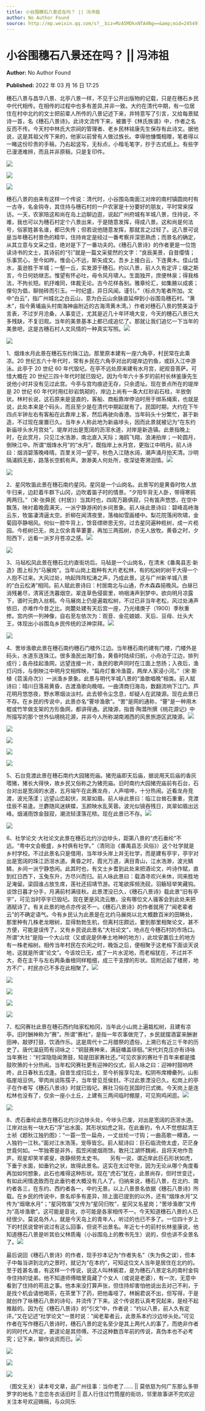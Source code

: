 ```yaml
---
title: 小谷围穗石八景还在吗？ || 冯沛祖
author: No Author Found
source: http://mp.weixin.qq.com/s?__biz=MzA5MDkxNTA4Ng==&amp;mid=2454912048&amp;idx=1&amp;sn=aa289f726febb73f379d7f71cbed652d&amp;chksm=87a23451b0d5bd4792a5ecda85f9c94cf011b6a5a12a98202ce5c7310fb1bea232ccdc7cf15d#rd
---
```


# 小谷围穗石八景还在吗？ || 冯沛祖

**Author:** No Author Found

**Published:** 2022 年 03 月 16 日 17:25

穗石八景与昌华八景、北亭八景一样，不见于公开出版物的记载，只是在穗石乡民中代代相传。在相传的过程中也多有差异,并非一致。大约在清代中期，有一位居住在村中北约的文士把前辈人所传的八景记述下来，并特意写了引言，又给每景赋诗一首，名《穗石八景诗》。此诗文流传下来，被置于《林氏族谱》中，作者之名反而不传。今天村中林氏大宗祠的管理者、老乡民林铭康先生保存有此诗文。据他说，这是其祖父传下来的，他家以前曾有人做过族长。幸得他慷慨相赠，笔者得以一睹这份珍贵的手稿，乃右起竖写，无标点，小楷毛笔字，抄于古式纸上。有些字已漫漶难辨，而且并非原稿，只是复印件。

![](https://mmbiz.qpic.cn/mmbiz_gif/Ljib4So7yuWjIseYXt1Aticva3UK79dGSbMrJYXgPc5boLsKuoMFDg1fewhr2zqLJfrxDFOZibrs6oYnwo9s8SnLg/640?wx_fmt=gif)

![](https://mmbiz.qpic.cn/mmbiz_jpg/PJWG74pLsMaZlTJAMibV7xjYyLjfVNQs93GalZlbuEEjkIFgVvPeuqDKbVcE6trxIDKCYOw7qOG9xJsI9icAnYvQ/640)

![](https://mmbiz.qpic.cn/mmbiz_gif/Ljib4So7yuWjIseYXt1Aticva3UK79dGSbBZ7ztgdzAdvicas8R30AiccgncdWeZibDbs8aZRBWAwwbNicQic1c6fElpg/640?wx_fmt=gif)

穗石八景的由来有这样一个传说：清代时，小谷围岛南面江对岸的南村镇圆岗村有一古寺，名金钩寺，其住持与穗石村的一户农家是十分要好的朋友，平时常来探访。一天，农家陪这和尚在岛上边聊边逛，说起广州府城有羊城八景，住持说，不难，我也可以为穗石村定个八景出来，于是随意发挥，得成八景。这和尚是何法号，俗家姓甚名谁，都已失传；但若说他随意发挥，那就言之过轻了。这八景可说是当年穗石村景色的精华，住持肯定是经过一番考察并深思熟虑；而景名的确定，从其立意与文采之佳，绝对是下了一番功夫的。《穗石八景诗》的作者更是一位饱读诗书的文士，其诗前的“引”就是一篇文采斐然的文字：“良辰美景，自昔缨情；乐事赏心，至今如昨。惟会心不远，斯矢成文。吾乡上接白云，下连黄木。佳山佳水，虽逊胜于羊城；一壑一丘，实发源于穗石。约以八景，前人久有定评；缀之斯言，今日何妨继志。惟望有怀必吐，毋令风月啸人。生面独开，庶便林泉；得我格法，不拘长短。机抒难同，体裁无论。古今花样各别。雅章纶汇，如集腋以成裘；俚句为倡，聊抛砖而引玉。一时纪盛，异日风闻。谨引。”（标点为笔者所加。文中“白云”，指广州城北之白云山，意为白云山余脉直延伸到小谷围岛穗石村。“黄木”，指今黄埔庙头村南海神庙附近的古海湾黄木湾。）作者对穗石八景的赞美溢于言表，不过岁月沧桑，人事变迁，尤其是近几十年环境大变，今天的穗石八景已大多残缺，不复旧观。当年的美景基本上都已成追忆了。那就让我们追忆一下当年的美景吧，这是古穗石村人文风情的一种真实写照。![](https://mmbiz.qpic.cn/mmbiz_gif/Ljib4So7yuWjIseYXt1Aticva3UK79dGSbrNamPXuicic862ZBybFNwRgOMcB0PuDjmAibHOIXHo9YCPLAMriaJYdqMA/640?wx_fmt=gif)

![](https://mmbiz.qpic.cn/mmbiz_png/Ljib4So7yuWjuxKjERPRw8IIqcx2kZkDTOoJjGG4q4VzfIlRLvXTLOmkjwtONyndicoIuXtX5XvibtxFH1FdiciaPRQ/640?wx_fmt=png)

1、烟烽水月此景在穗石东约珠江边。那里原本建有一座六角亭，村民常在此乘凉。20 世纪五六十年代时，常有乡民在六角亭对出的堤岸边钓鱼，或跃入江中游泳。此亭于 20 世纪 60 年代毁圮。在亭不远处原来建有水月宫，祀观音菩萨。可惜大概在 20 世纪三四十年代时就已毁圮，因为今年六十多岁的前村长林鉴康先生说他小时并没有见过此宫。今亭与宫均痕迹无存，只余遗址。现在景点所在的堤岸是 20 世纪 60 年代时用红砂岩筑砌的，岸边上尚有一条大红砂岩石柱，半放倒状。林村长说，这石原来是竖直的，客船、商船靠岸停泊时用于绑系绳索，也就是说，此处本来是个码头，而且至少是在清代中期起就有了。民国时期，大约在下午四点半钟左右有客船在此靠岸上客，然后再驶向香港。当年码头十分繁忙，甚于新造，不过现在废置已久。当年乡人称此地为新庙埗头，因而此景就被记为“在东约新庙埗头水月宫处”。堤岸对出是宽阔的沥滘水道，对岸是新造镇。此景指晚上时，在此赏月，只见江水浩渺，南北直入天际；海鸥飞翔，浪涛拍岸；一轮圆月，倒映江中。所谓“烟烽水月”的“水月”，既指岸上水月宫，更指江中明月。前人诗曰：烟消碧落晚峰晴，百里关河一望平。秋色入江随水阔，潮声涌月拍天清。沙明隔浦鸥无影，路落长空鹤有声。渺渺美人何处所，夜深徒寄溯洄情。![](https://mmbiz.qpic.cn/mmbiz_png/Ljib4So7yuWjuxKjERPRw8IIqcx2kZkDTQgdNicYlgONs5ib1zTCkTL4zIGYTxDvpbtpKocyklbJykNVUXKuvjuzA/640?wx_fmt=png)

![](https://mmbiz.qpic.cn/mmbiz_jpg/PJWG74pLsMaZlTJAMibV7xjYyLjfVNQs9GryXdBMQBtDoIQSGDIEYUSSotkaCoiaZW11hVwUV1VdT3pmE7ae9lbw/640)

2、星冈牧笛此景在穗石南约星冈。星冈是一个山岗名。此景写的是黄昏时牧人放牛归来，边赶着牛群下山冈，边吹着笛子时的情景。“夕阳牛背无人卧，带得寒鸦两两归。”（宋·张舜民《村居》）当其时也，四周万籁俱寂，只有笛声悠悠，在空中飘荡，映衬着晚霞满天，一派宁静游闲的乡间景象。前人咏此景诗曰：碧峰高峙海云东，牧笛凄清逼太空。折柳在闻清夜里，落梅如雪画楼中。梨花院落闲吹啸，金菊园亭静咽风。何似一腔牛背上，馀音缥缈思无穷。过去星冈遍种榄树，成一片榄园。今榄树已无，岗上仅余青草萋萋，再加三两孤树，亦无人放牧。黄昏之时，夕阳西下，远看一派岁月苍凉之感。![](https://mmbiz.qpic.cn/mmbiz_png/Ljib4So7yuWhoMXQpz7G8s5Ichm41TOo2nib05xqUVeweIEM7ElEevBeYSZiciaurCJ8uKe5I1uMq6CZe62voxY7pA/640?wx_fmt=png)

![](https://mmbiz.qpic.cn/mmbiz_png/Ljib4So7yuWjuxKjERPRw8IIqcx2kZkDTOoJjGG4q4VzfIlRLvXTLOmkjwtONyndicoIuXtX5XvibtxFH1FdiciaPRQ/640?wx_fmt=png)

3、马毡松风此景在穗石北约直街坊后。马毡是一个山岗名，在清末《番禺县志·新造》图上标为“马展岗”。当年山岗上栽种有大片老松林，有的松树的树干大得一个人抱不过来。大风过处，响起阵阵松涛之声，乃成此景。这与广州新羊城八景的“白云松涛”相同。前人赋此景诗曰：村居南北与山通，乔木森森挹晚风。白昼已消残暑尽，清宵还洗暮烟空。翠连草色侵窗里，响咽涛声到梦中。欲向明月凉露下，谱时元韵入丝桐。今马展岗上仍是遍栽松树，不过已非当年老松，风过处涛声依旧，亦难作今昔之比。岗麓处建有天后宫一座，乃光绪庚子（1900）季秋重修。宫内供一列神像，自右至左依次为：观音、金花娘娘、天后、豆母、灶头大王，体现出小谷围岛乡民传统的泛神崇拜。![](https://mmbiz.qpic.cn/mmbiz_png/Ljib4So7yuWjuxKjERPRw8IIqcx2kZkDTQgdNicYlgONs5ib1zTCkTL4zIGYTxDvpbtpKocyklbJykNVUXKuvjuzA/640?wx_fmt=png)

![](https://mmbiz.qpic.cn/mmbiz_jpg/PJWG74pLsMaZlTJAMibV7xjYyLjfVNQs9va5wT4icxfibhcvdpTq6PRJzfsVibvib84744bV4btVakPD40cicbib3Kiamw/640)

4、罟埗渔歌此景在穗石南约穗石门楼外江边。当年穗石南约建有门楼，门楼外是码头，水道东连珠江。很多渔民出海打鱼，黄昏时陆续归航，小舟泊于江边，排列成行；各舟挂起渔网，远望连接一片，渔民的歌声同时在江面上悠扬；入夜后，渔灯闪烁，与倒映江中明月交相辉映，“扁舟灯重冷渔蓑，两岸人家浸小河。”（宋·斯植《苕溪舟次》）一派渔乡景象。此景与明代羊城八景的“渔歌唱晚”相类。前人赋诗曰：晴川日落易黄昏，古渡渔歌向晚喧。一曲清商归海岛，数翻流响下江门。芦花明月悠悠夜，野水寒烟淡淡村。此去顿令尘念息，却疑人在武陵源。现在此景已不存。在乡民的传说中，此景亦名“罾埗渔歌”。“罟”是网的通称，“罾”是一种用木棍或竹竿做支架的方形鱼网，都讲得通。武陵源，指晋·陶潜所撰《桃花源记》中所描写的那个世外仙境桃花源，并非今人所称湖南湘西的风景旅游区武陵源。![](https://mmbiz.qpic.cn/mmbiz_png/Ljib4So7yuWjuxKjERPRw8IIqcx2kZkDTOoJjGG4q4VzfIlRLvXTLOmkjwtONyndicoIuXtX5XvibtxFH1FdiciaPRQ/640?wx_fmt=png)

![](https://mmbiz.qpic.cn/mmbiz_png/Ljib4So7yuWjuxKjERPRw8IIqcx2kZkDTQgdNicYlgONs5ib1zTCkTL4zIGYTxDvpbtpKocyklbJykNVUXKuvjuzA/640?wx_fmt=png)

![](https://mmbiz.qpic.cn/mmbiz_png/Ljib4So7yuWjuxKjERPRw8IIqcx2kZkDTOoJjGG4q4VzfIlRLvXTLOmkjwtONyndicoIuXtX5XvibtxFH1FdiciaPRQ/640?wx_fmt=png)

![](https://mmbiz.qpic.cn/mmbiz_png/Ljib4So7yuWjuxKjERPRw8IIqcx2kZkDTQgdNicYlgONs5ib1zTCkTL4zIGYTxDvpbtpKocyklbJykNVUXKuvjuzA/640?wx_fmt=png)

![](https://mmbiz.qpic.cn/mmbiz_png/Ljib4So7yuWj9wtb7lbnqprQub5sJtNy0DFVZ02hvg0zqUObxkzCdVZdI2yffMjFTt7p84OyWTiaJNnjM2TgWWPw/640?wx_fmt=png)

5、石台竞渡此景在穗石南约大园猪兜庙。猪兜庙即天后庙，据说用天后庙的香灰喂猪，猪长大得快，故乡民又俗称之为猪兜庙。旧时南约大园猪兜庙前有石台，石台对出是宽阔的水道，五月端午在此赛龙舟，人声喧哗，十分热闹。近看龙舟竞渡，波光荡漾；远望山峦起伏，岚翠如眉。前人咏此景曰：临江台耸石重重，竞渡佳辰不易逢。兰麝随风迷蛱蝶，玉颜映水乱芙蓉。波光似镜吞残日，岚翠如眉出远峰。烟浦雨馀金鼓寂，潮流轻漾落花秾。现在此景已不存。![](https://mmbiz.qpic.cn/mmbiz_jpg/PJWG74pLsMaZlTJAMibV7xjYyLjfVNQs9PYz8DFjVWHSq4MmWoia1a5KHibBSfOsf1xnV9wdcZ0f1wgicp4Aa0p2sQ/640)

![](https://mmbiz.qpic.cn/mmbiz_png/Ljib4So7yuWj9wtb7lbnqprQub5sJtNy0DFVZ02hvg0zqUObxkzCdVZdI2yffMjFTt7p84OyWTiaJNnjM2TgWWPw/640?wx_fmt=png)

6、社学论文·大社论文此景在穗石北约沙边埗头，距第八景的“虎石垂纶”不远。“粤中文会极盛，乡村俱有社学。”（清同治《番禺县志·风俗》）这个社学就是乡村学校。不过此景名只是借用，当年埗头岸上并无社学，而是建有亭宇，亭宇对出是宽阔的珠江沥滘水道。黄昏之时，霞光万道，满目青山，江水浩渺，波光鳞鳞，乡间一派宁静悠闲。此其时也，有文士乡耆到此处来把酒论文，吟诗作赋，直到红日西下，玉兔东升，方尽兴而归。前人咏此景曰：载酒寻欢兴未休，同来胜地足淹留。梁园谁占放生席，莲社还招靖节游。花笔欲挥频洗砚，羽觞轻举笑藏钩。谈馀日暮才分手，月满前村满径秋。此景湮没已久，《穗石八景诗》载此景“旧有亭宇”，可见当时亭宇已毁圮。现在更是风流云散，没有哪位文人骚客会到此处来把酒赋诗了。有关此景的地点亦传说不一。《穗石八景诗》的作者就用了“闻老辈者云”的不确定语气。今有乡民认为此景是在北约马展岗以北大概数百米的田畴处，那里种有几株老龙眼树，显得勃勃生机，但离村庄颇远，要到那里相聚论文，甚不方便，可能是误传了。又有乡民说此景名“大社论文”，地点在今穗石村的市场口。所谓“大社”是指一个大山坟（又或说是供奉土地神的地方），此坟安置后土的地方有一株老榕树。相传当年村民在农闲之时，晚饭之后，便相聚于这老榕下面谈天说地，这就是所谓“论文”。今该坟已无，成了一片水泥地，而老榕犹在，不过并不大，奇在主干与左右两条垂根同样粗细，成三干支撑的形状。现附近起了楼房，地方不广，村民亦已不多在此相聚了。![](https://mmbiz.qpic.cn/mmbiz_png/Ljib4So7yuWjuxKjERPRw8IIqcx2kZkDTOoJjGG4q4VzfIlRLvXTLOmkjwtONyndicoIuXtX5XvibtxFH1FdiciaPRQ/640?wx_fmt=png)

![](https://mmbiz.qpic.cn/mmbiz_png/Ljib4So7yuWjuxKjERPRw8IIqcx2kZkDTQgdNicYlgONs5ib1zTCkTL4zIGYTxDvpbtpKocyklbJykNVUXKuvjuzA/640?wx_fmt=png)

![](https://mmbiz.qpic.cn/mmbiz_png/Ljib4So7yuWjuxKjERPRw8IIqcx2kZkDTOoJjGG4q4VzfIlRLvXTLOmkjwtONyndicoIuXtX5XvibtxFH1FdiciaPRQ/640?wx_fmt=png)

![](https://mmbiz.qpic.cn/mmbiz_png/Ljib4So7yuWjuxKjERPRw8IIqcx2kZkDTQgdNicYlgONs5ib1zTCkTL4zIGYTxDvpbtpKocyklbJykNVUXKuvjuzA/640?wx_fmt=png)

![](https://mmbiz.qpic.cn/mmbiz_png/Ljib4So7yuWj9wtb7lbnqprQub5sJtNy0DFVZ02hvg0zqUObxkzCdVZdI2yffMjFTt7p84OyWTiaJNnjM2TgWWPw/640?wx_fmt=png)

7、松冈赛社此景在穗石西约陆家松柏冈，当年此小山岗上遍栽松树，且建有凉亭。旧时酬神称为“赛”。所谓“赛社”，是指一年农事做完了，乡民就摆酒宴来酬谢田神，敲锣打鼓，饮酒作乐。这是周代十二月腊祭的遗俗，上溯已有近三千年的历史了。唐代温庭筠有词咏之：“铜鼓赛神来，满庭幡盖徘徊。”宋代刘克庄亦有诗咏当年赛社：“村深隐隐闻萧鼓，知是田家赛社还。”可见农家的赛社千百年来都是擂鼓吹箫的十分热闹。当年松冈赛社更有迎神的仪式，前人咏之曰：迎神村鼓响咚咚，此日春秋五戊逢。自昔生成归后土，至今祈报享勾龙。松阴布席樽罍列，山影临崖俎豆供。宰肉尚谈陈孺子，当年曾见觅侯封。不过此景湮没已久。松岗上的亭子在作者写《穗石八景诗》时就已毁圮。赛社习俗在民国时已式微。今天岗上是连松林也没有了，仅余一座小土丘，上建有三两间临时棚屋，可见狗鸡闲逛。![](https://mmbiz.qpic.cn/mmbiz_png/Ljib4So7yuWj9wtb7lbnqprQub5sJtNy0FfzukmXkcMuXy9Tm7iaBs0Ktcr8hPgIItgSmmwiaciaXW1Y0PXhHDPlUw/640?wx_fmt=png)

![](https://mmbiz.qpic.cn/mmbiz_png/Ljib4So7yuWj9wtb7lbnqprQub5sJtNy0DFVZ02hvg0zqUObxkzCdVZdI2yffMjFTt7p84OyWTiaJNnjM2TgWWPw/640?wx_fmt=png)

8、虎石垂纶此景在穗石北约沙边埗头处，今埗头已废，对出是宽阔的沥滘水道。江岸对出有一块大石“浮”出水面，其形状如虎之背。在此垂钓，令人不觉想起清王士祯《题秋江独钓图》：“一蓑一笠一扁舟，一丈丝纶一寸钩；一曲高歌一樽酒，一人独钓一江秋。”面对江水浩荡，宠辱皆忘。前人赋诗曰：巨石临流倚太虚，茫茫身世竟何如。一竿独寄是非外，孤笠闲披烟雨馀。敢托江湖怀魏阙，且将天地作吾庐。观星却笑羊裘叟，夜静频劳太史书。     另有一说，谓近岸此巨石形状如虎，下垂于水面，如垂钓之状，故得此景名。这实在太过夸张，因为无论从哪个角度看再加如何想象，此石也难得这种形状。现在“虎石”犹在，此景尚存，但时世变迁，有如此闲情逸致而在此垂钓者大概没有几人了。归纳来说，穗石八景，在北约、南约者各三，在东约、西约者各一，中约无景。以上八景景名依据《穗石八景诗》所载。在乡民的传说中，景名却多有差异，除上面已提到的以外，还有“烟烽水月”又传为“烟墩水月”；“星冈牧笛”又传为“星冈归牧”，星冈又名星岗；“罟埗渔歌”又传为“高埗渔歌”。这可能是音讹，亦可能是各家相传不一。今天知道穗石八景的人已经很少。莫说岛外人，就是今天岛上的青年人，听过的也已不多了。一位四十岁上下的村民说曾听说过有这么回事，但说不出景名。年近七十的前村长林鉴康说，他知道穗石八景是听其伯父林质庵（小谷围岛上的教书先生）说的，但也讲不全景名了。![](https://mmbiz.qpic.cn/mmbiz_png/Ljib4So7yuWjuxKjERPRw8IIqcx2kZkDTOoJjGG4q4VzfIlRLvXTLOmkjwtONyndicoIuXtX5XvibtxFH1FdiciaPRQ/640?wx_fmt=png)

最后说回《穗石八景诗》的作者，现手抄本记为“作者失名”（失为佚之误），但本子中每当讲到北约之景时，就记为“在本约”，可知这位文人当年是居住在北约的。至于姓甚名谁，有这样一个传说，说这人叫林婉君，是为穗石八景定名的南村金钩寺住持的徒弟。他不知道师傅暗里竟藏了个女人（或说是老婆），有一次，无意中看到了住持的苟且之事。他本来没打算声张，但住持却害怕他说出去对己不利，于是找个机会请他喝茶，在茶里下了药，把他毒哑了。林婉君说不出，但写得，于是就创作了咏穗石八景的诗句，并流传了下来。这个传说若认真考究起来，是经不起推敲的。因为在《穗石八景诗》的“引文”中，作者说：“约以八景，前人久有定评。”又在记述“社学论文”一景时说：“闻老辈者云，此景系本约沙边埗头处。”可见作者在写作穗石八景诗时，穗石八景的定名至少是其上两代人的事了，而绝非作者的同时代人所定，更遑论是其师傅。不过这种数百年前的传说，真伪本也不必考究；记下来，聊作谈资而已。![](https://mmbiz.qpic.cn/mmbiz_png/Ljib4So7yuWjuxKjERPRw8IIqcx2kZkDTQgdNicYlgONs5ib1zTCkTL4zIGYTxDvpbtpKocyklbJykNVUXKuvjuzA/640?wx_fmt=png)

![](https://mmbiz.qpic.cn/mmbiz_png/Ljib4So7yuWjuxKjERPRw8IIqcx2kZkDTOoJjGG4q4VzfIlRLvXTLOmkjwtONyndicoIuXtX5XvibtxFH1FdiciaPRQ/640?wx_fmt=png)

![](https://mmbiz.qpic.cn/mmbiz_png/Ljib4So7yuWjuxKjERPRw8IIqcx2kZkDTQgdNicYlgONs5ib1zTCkTL4zIGYTxDvpbtpKocyklbJykNVUXKuvjuzA/640?wx_fmt=png)

![](https://mmbiz.qpic.cn/mmbiz_jpg/PJWG74pLsMaZlTJAMibV7xjYyLjfVNQs9rtLcgnM4snIl7u7qBJNibAQ2EicdqqBQcUzyHw6oIfbTUicXSiarqoHfJw/640)

（图文无关）读本号文章，品广州往事：当你老了…… || 莫依慈为何广东那么多带罗字的地名？恋恋冬衣话旧时 || 荔人行住过竹筒屋的街坊，邻里故事讲不完欢迎关注本号欢迎赐稿，与众同乐
